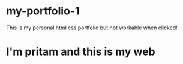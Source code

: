 # my-portfolio-1
This is my personal html css portfolio but not workable when clicked!
<h1>I'm pritam and this is my web</h1>

